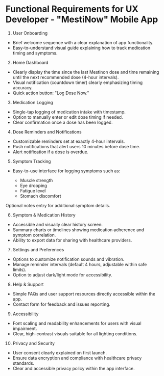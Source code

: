 # Functional Requirements for UX Developer - "MestiNow" Mobile App

1. User Onboarding

- Brief welcome sequence with a clear explanation of app functionality.
- Easy-to-understand visual guide explaining how to track medication timing and symptoms.

2. Home Dashboard

- Clearly display the time since the last Mestinon dose and time remaining until the next recommended dose (4-hour intervals).
- Visual notification (countdown timer) clearly emphasizing timing accuracy.
- Quick action button: "Log Dose Now."

3. Medication Logging

- Single-tap logging of medication intake with timestamp.
- Option to manually enter or edit dose timing if needed.
- Clear confirmation once a dose has been logged.

4. Dose Reminders and Notifications

- Customizable reminders set at exactly 4-hour intervals.
- Push notifications that alert users 10 minutes before dose time.
- Alert notification if a dose is overdue.

5. Symptom Tracking

- Easy-to-use interface for logging symptoms such as:

  - Muscle strength
  - Eye drooping
  - Fatigue level
  - Stomach discomfort
<!-- Scale-based inputs (e.g., 1-5 ratings) with quick selection. -->

Optional notes entry for additional symptom details.

6. Symptom & Medication History

- Accessible and visually clear history screen.
- Summary charts or timelines showing medication adherence and symptom correlation.
- Ability to export data for sharing with healthcare providers.

7. Settings and Preferences

- Options to customize notification sounds and vibration.
- Manage reminder intervals (default 4 hours, adjustable within safe limits).
- Option to adjust dark/light mode for accessibility.

8. Help & Support

- Simple FAQs and user support resources directly accessible within the app.
- Contact form for feedback and issues reporting.

9. Accessibility

- Font scaling and readability enhancements for users with visual impairment.
- Clear, high-contrast visuals suitable for all lighting conditions.

10. Privacy and Security

- User consent clearly explained on first launch.
- Ensure data encryption and compliance with healthcare privacy standards.
- Clear and accessible privacy policy within the app interface.
